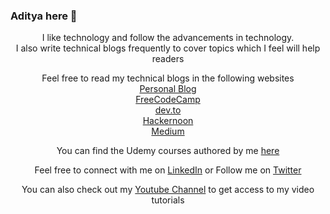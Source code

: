### Aditya here 👋

<!--
**aditya-sridhar/aditya-sridhar** is a ✨ _special_ ✨ repository because its `README.md` (this file) appears on your GitHub profile.

Here are some ideas to get you started:

- 🔭 I’m currently working on ...
- 🌱 I’m currently learning ...
- 👯 I’m looking to collaborate on ...
- 🤔 I’m looking for help with ...
- 💬 Ask me about ...
- 📫 How to reach me: ...
- 😄 Pronouns: ...
- ⚡ Fun fact: ...
-->

<p align = "center">
I like technology and follow the advancements in technology.</br>
I also write technical blogs frequently to cover topics which I feel will help readers
</p>

<p align="center">
Feel free to read my technical blogs in the following websites</br>
<a href ="https://adityasridhar.com/">Personal Blog</a></br>
<a href ="https://www.freecodecamp.org/news/author/aditya-sridhar/">FreeCodeCamp</a></br>
<a href ="https://dev.to/adityasridhar">dev.to</a></br>
<a href ="https://hackernoon.com/u/adityasridhar">Hackernoon</a></br>
<a href ="https://medium.com/@aditya_sridhar">Medium</a></br>
</p>

<p align="center">
  You can find the Udemy courses authored by me <a href="https://www.udemy.com/user/adityas7/">here</a>
</p >

<p align="center">
  Feel free to connect with me on <a href ="https://www.linkedin.com/in/aditya1811/">LinkedIn</a> or Follow me on <a href="https://twitter.com/adityasridhar18">Twitter</a>
</p >

<p align="center">
  You can also check out my <a href="https://www.youtube.com/channel/UCCLa7DZ-Hu0jkjjgJle6cWA?sub_confirmation=1">Youtube Channel</a> to get access to my video tutorials
</p >
